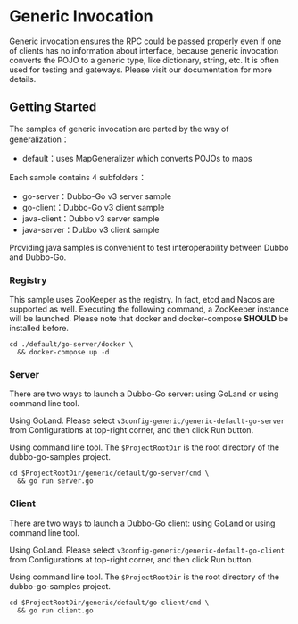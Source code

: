 # Generic Invocation

Generic invocation ensures the RPC could be passed properly even if one of clients has no information about interface, because generic invocation converts the POJO to a generic type, like dictionary, string, etc. It is often used for testing and gateways. Please visit our documentation for more details.

## Getting Started

The samples of generic invocation are parted by the way of generalization：

- default：uses MapGeneralizer which converts POJOs to maps

Each sample contains 4 subfolders：

- go-server：Dubbo-Go v3 server sample
- go-client：Dubbo-Go v3 client sample
- java-client：Dubbo v3 server sample
- java-server：Dubbo v3 client sample

Providing java samples is convenient to test interoperability between Dubbo and Dubbo-Go.

### Registry

This sample uses ZooKeeper as the registry. In fact, etcd and Nacos are supported as well. Executing the following command, a ZooKeeper instance will be launched. Please note that docker and docker-compose **SHOULD** be installed before.

```shell
cd ./default/go-server/docker \
  && docker-compose up -d
```
### Server

There are two ways to launch a Dubbo-Go server: using GoLand or using command line tool.

Using GoLand. Please select `v3config-generic/generic-default-go-server` from Configurations at top-right corner, and then click Run button.

Using command line tool. The `$ProjectRootDir` is the root directory of the dubbo-go-samples project.

```shell
cd $ProjectRootDir/generic/default/go-server/cmd \
  && go run server.go
```

### Client

There are two ways to launch a Dubbo-Go client: using GoLand or using command line tool.

Using GoLand. Please select `v3config-generic/generic-default-go-client` from Configurations at top-right corner, and then click Run button.

Using command line tool. The `$ProjectRootDir` is the root directory of the dubbo-go-samples project.

```shell
cd $ProjectRootDir/generic/default/go-client/cmd \
  && go run client.go
```
